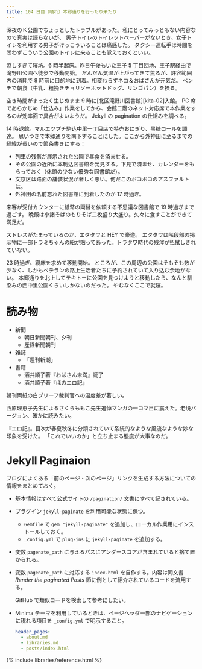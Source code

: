 ```yaml
---
title: 104 日目（晴れ）本郷通りを行ったり来たり
---
```


深夜のＫ公園でちょっとしたトラブルがあった。私にとってみっともない内容なので真実は語らないが、
男子トイレのトイレットペーパーがないとき、女子トイレを利用する男子がけっこういることは痛感した。
タクシー運転手は時間を問わずこういう公園のトイレに来ることも覚えておくといい。

涼しすぎて寝坊。6 時半起床。昨日午後もいた王子 5 丁目団地、王子駅経由で滝野川公園へ徒歩で移動開始。
だんだん気温が上がってきて焦るが、許容範囲内の消耗で 8 時前に目的地に到着。相変わらずネコ＆おばさんが元気だ。
ベンチで朝食（牛乳、粗挽きチョリソーホットドッグ、リンゴパン）を摂る。

空き時間がまったく生じぬまま 9 時に[北区滝野川図書館][kita-02]入館。
PC 席であらかじめ「仕込み」作業をしてから、会館二階のネット対応席で本作業をするのが効率面で具合がよいようだ。
Jekyll の pagination の仕組みを調べる。

14 時退館。マルエツプチ駒込中里一丁目店で特売おにぎり、黒糖ロールを調達。
思いつきで本郷通りを南下することにした。ここから外神田に至るまでの経緯が長いので箇条書きにする：

* 列車の残骸が展示された公園で昼食を済ませる。
* その公園の近所に本駒込図書館を発見する。下見で済ませ、カレンダーをもらっておく（休館の少ない優秀な図書館だ）。
* 文京区は路面の舗装状況が著しく悪い。何だこのボコボコのアスファルトは。
* 外神田の名前忘れた図書館に到着したのが 17 時過ぎ。

来客が受付カウンターに紙幣の両替を依頼する不思議な図書館で 19 時過ぎまで過ごす。
晩飯は小諸そばのもりそば二枚盛り大盛り。久々に食すことができて満足だ。

ストレスがたまっているのか、エタタワと HEY で豪遊。
エタタワは階段部の掲示物に一部トラミちゃんの絵が貼ってあった。トラタワ時代の残滓が払拭しきれていない。

23 時過ぎ、寝床を求めて移動開始。
ところが、この周辺の公園はそもそも数が少なく、しかもベテランの路上生活者たちに予約されていて入り込む余地がない。
本郷通りを北上してテキトーに公園を見つけようと移動したら、なんと馴染みの西中里公園くらいしかないのだった。
やむなくここで就寝。

# 読み物

* 新聞
  * 朝日新聞朝刊、夕刊
  * 産経新聞朝刊
* 雑誌
  * 「週刊新潮」
* 書籍
  * 酒井順子著『おばさん未満』読了
  * 酒井順子著『ほのエロ記』

朝刊両紙の白ブリーフ裁判官への温度差が著しい。

西原理恵子先生によるさくらももこ先生追悼マンガの一コマ目に震えた。老境バージョン、確かに読みたい。

『エロ記』。目次が春夏秋冬に分類されていて系統的なような風流なような妙な印象を受けた。
「これでいいのか」と立ち止まる態度が大事なのだ。

# Jekyll Paginaion

ブログによくある「前のページ・次のページ」リンクを生成する方法についての情報をまとめておく。

* 基本情報はすべて公式サイトの `/pagination/` 文書にすべて記されている。

* プラグイン `jekyll-paginate` を利用可能な状態に保つ。
  * `Gemfile` で `gem "jekyll-paginate"` を追加し、ローカル作業用にインストールしておく。
  * `_config.yml` で `plug-ins` に `jekyll-paginate` を追加する。

* 変数 `pagenate_path` に与えるパスにアンダースコアが含まれていると捨て置かられる。
* 変数 `pagenate_path` に対応する `index.html` を自作する。内容は同文書
  *Render the paginated Posts* 節に例として紹介されているコードを流用する。

  GitHub で類似コードを検索して参考にしたい。

* Minima テーマを利用しているときは、ページヘッダー部のナビゲーションに現れる項目を `_config.yml` で明示すること。

  ```yaml
  header_pages:
    - about.md
    - libraries.md
    - posts/index.html
  ```

{% include libraries/reference.html %}
